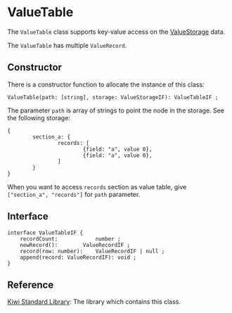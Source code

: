 # ValueTable
The `ValueTable` class supports key-value access on the [ValueStorage](https://github.com/steelwheels/KiwiScript/blob/master/KiwiLibrary/Document/Class/ValueStorage.md) data. 

The `ValueTable` has multiple `ValueRecord`.

## Constructor
There is a constructor function to allocate the instance of this class:
````
ValueTable(path: [string], storage: ValueStorageIF): ValueTableIF ;
````

The parameter `path` is array of strings to point the node in the storage. See the following storage:
````
{
        section_a: {
                records: [
                        {field: "a", value 0},
                        {field: "a", value 0}, 
                ]
        }
}
```` 

When you want to access `records` section as value table, give `["section_a", "records"]` for `path` parameter.

## Interface
````
interface ValueTableIF {
	recordCount:            number ;
	newRecord():		ValueRecordIF ;
	record(row: number):	ValueRecordIF | null ;
	append(record: ValueRecordIF): void ;
}
````

## Reference
[Kiwi Standard Library](https://github.com/steelwheels/KiwiScript/blob/master/KiwiLibrary/Document/Library.md): The library which contains this class.



